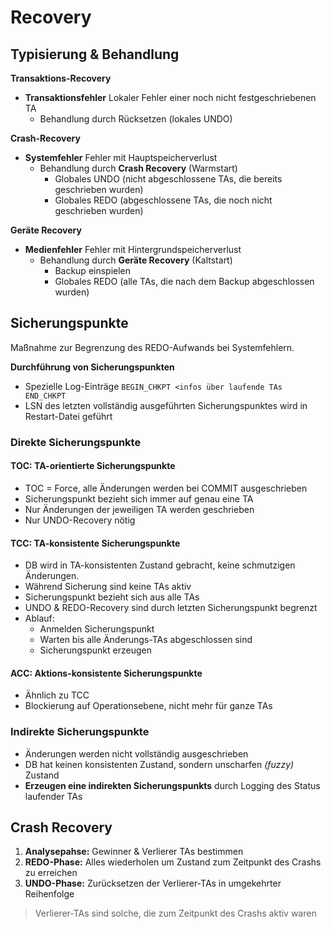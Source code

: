 # Recovery

## Typisierung & Behandlung

**Transaktions-Recovery**

* **Transaktionsfehler** Lokaler Fehler einer noch nicht festgeschriebenen TA
	* Behandlung durch Rücksetzen (lokales UNDO)

**Crash-Recovery**

* **Systemfehler** Fehler mit Hauptspeicherverlust
	* Behandlung durch **Crash Recovery** (Warmstart)
		* Globales UNDO (nicht abgeschlossene TAs, die bereits geschrieben wurden)
		* Globales REDO (abgeschlossene TAs, die noch nicht geschrieben wurden)

**Geräte Recovery**

* **Medienfehler** Fehler mit Hintergrundspeicherverlust
	* Behandlung durch **Geräte Recovery** (Kaltstart)
		* Backup einspielen
		* Globales REDO (alle TAs, die nach dem Backup abgeschlossen wurden)

## Sicherungspunkte

Maßnahme zur Begrenzung des REDO-Aufwands bei Systemfehlern.

**Durchführung von Sicherungspunkten**

* Spezielle Log-Einträge `BEGIN_CHKPT <infos über laufende TAs END_CHKPT`
* LSN des letzten vollständig ausgeführten Sicherungspunktes wird in Restart-Datei geführt

### Direkte Sicherungspunkte

#### TOC: TA-orientierte Sicherungspunkte

* TOC = Force, alle Änderungen werden bei COMMIT ausgeschrieben
* Sicherungspunkt bezieht sich immer auf genau eine TA
* Nur Änderungen der jeweiligen TA werden geschrieben
* Nur UNDO-Recovery nötig

#### TCC: TA-konsistente Sicherungspunkte

* DB wird in TA-konsistenten Zustand gebracht, keine schmutzigen Änderungen.
* Während Sicherung sind keine TAs aktiv
* Sicherungspunkt bezieht sich aus alle TAs
* UNDO & REDO-Recovery sind durch letzten Sicherungspunkt begrenzt
* Ablauf: 
	* Anmelden Sicherungspunkt
	* Warten bis alle Änderungs-TAs abgeschlossen sind
	* Sicherungspunkt erzeugen
	
#### ACC: Aktions-konsistente Sicherungspunkte

* Ähnlich zu TCC
* Blockierung auf Operationsebene, nicht mehr für ganze TAs

### Indirekte Sicherungspunkte

* Änderungen werden nicht vollständig ausgeschrieben
* DB hat keinen konsistenten Zustand, sondern unscharfen *(fuzzy)* Zustand
* **Erzeugen eine indirekten Sicherungspunkts** durch Logging des Status laufender TAs

## Crash Recovery

1. **Analysepahse:** Gewinner & Verlierer TAs bestimmen
2. **REDO-Phase:** Alles wiederholen um Zustand zum Zeitpunkt des Crashs zu erreichen
3. **UNDO-Phase:** Zurücksetzen der Verlierer-TAs in umgekehrter Reihenfolge

> Verlierer-TAs sind solche, die zum Zeitpunkt des Crashs aktiv waren
